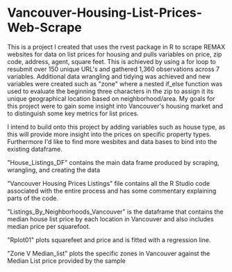 # Vancouver-Housing-List-Prices-Web-Scrape
This is a project I created that uses the rvest package in R to scrape REMAX websites for data on list prices for housing and pulls variables on price, zip code, address, agent, square feet. This is achieved by using a for loop to resubmit over 150 unique URL's and gathered 1,360 observations across 7 variables. Additional data wrangling and tidying was achieved and new variables were created such as "zone" where a nested if_else function was used to evaluate the beginning three characters in the zip to assign it its unique geographical location based on neighborhood/area. My goals for this project were to gain some insight into Vancouver's housing market and to distinguish some key metrics for list prices.

I intend to build onto this project by adding variables such as house type, as this will provide more insight into the prices on specific property types. Furthermore I'd like to find more wesbites and data bases to bind into the existing dataframe.


"House_Listings_DF" contains the main data frame produced by scraping, wrangling, and creating the data

"Vancouver Housing Prices Listings" file contains all the R Studio code associated with the entire process and has some commentary explaining parts of the code.

"Listings_By_Neighborhoods_Vancouver" is the dataframe that contains the median house list price by each location in Vancouver and also includes median price per squarefoot. 

"Rplot01" plots squarefeet and price and is fitted with a regression line.

"Zone V Median_list" plots the specific zones in Vancouver against the Median List price provided by the sample
